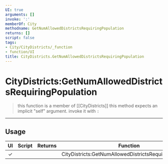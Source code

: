 ```yaml
---
UI: true
arguments: []
invoke: ':'
memberOf: City
methodname: GetNumAllowedDistrictsRequiringPopulation
returns: []
script: false
tags:
- City/CityDistricts/_function
- function/UI
title: CityDistricts.GetNumAllowedDistrictsRequiringPopulation
---
```

# CityDistricts:GetNumAllowedDistrictsRequiringPopulation
> this function is a member of [[CityDistricts]]
> this method expects an implicit "self" argument. invoke it with `:`
-----
## Usage
|  UI | Script | Returns | Function | Arguments |
|:---:|:------:|-------:|:--------:|:---------|
|✓| ||CityDistricts:GetNumAllowedDistrictsRequiringPopulation||
